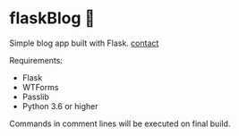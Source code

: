# flaskBlog 📝

Simple blog app built with Flask.
[contact](https://dogukanurker.com)

Requirements:

- Flask
- WTForms
- Passlib
- Python 3.6 or higher

Commands in comment lines will be executed on final build.
